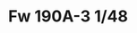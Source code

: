 ---
title: "Fw 190A-3  1/48"
price: 3600 
desc: "PROFIPACK, Fw 190A-3  1/48, razmera: 1/48"
img_path: "/assets/img/82144.jpg"
brand: AMMO
available: false
special_offer: false
new: false
soon: false
cat: "Plasticne-Makete"
subcat: "PM-EDUARD"
subsubcat: ""
sifra: "82144"
---
